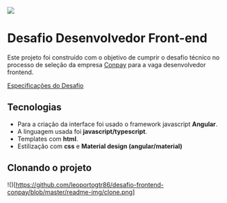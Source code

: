 ![](https://media-exp1.licdn.com/dms/image/C4D1BAQFcaBuBxIlBgw/company-background_10000/0?e=2159024400&v=beta&t=PbHmlBJb3Z87dOXefy1q6i_ZwSd9jr5sunluxbiwkCw)

# Desafio Desenvolvedor Front-end

Este projeto foi construído com o objetivo de cumprir o desafio técnico no processo de seleção da empresa [Conpay](https://conpay.com.br/) para a vaga desenvolvedor frontend.

[Especificações do Desafio](/desafio/Desafio%20técnico%20-%20Desenvolvedor%20Front-end.pdf)


## Tecnologias

- Para a criação da interface foi usado o framework javascript **Angular**.
- A linguagem usada foi **javascript/typescript**.
- Templates com **html**.
- Estilização com **css** e **Material design (angular/material)**


## Clonando o projeto

!()[https://github.com/leoportogtr86/desafio-frontend-conpay/blob/master/readme-img/clone.png]